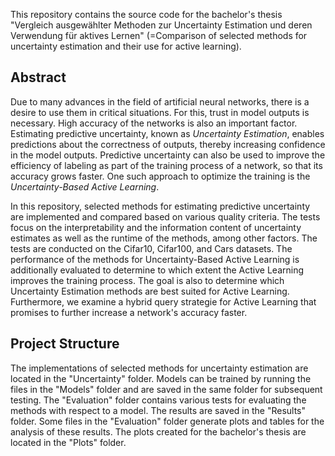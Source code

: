 This repository contains the source code for the bachelor's thesis "Vergleich ausgewählter Methoden zur
Uncertainty Estimation und deren
Verwendung für aktives Lernen" (=Comparison of selected methods for uncertainty estimation and their use for active learning).

## Abstract

Due to many advances in the field of artificial neural networks, there is a desire to use them in critical situations. For this, trust in model outputs is necessary. High accuracy of the networks is also an important factor. Estimating predictive uncertainty, known as *Uncertainty Estimation*, enables predictions about the correctness of outputs, thereby increasing confidence in the model outputs. Predictive uncertainty can also be used to improve the efficiency of labeling as part of the training process of a network, so that its accuracy grows faster. One such approach to optimize the training is the *Uncertainty-Based Active Learning*.

In this repository, selected methods for estimating predictive uncertainty are implemented and compared based on various quality criteria. The tests focus on the interpretability and the information content of uncertainty estimates as well as the runtime of the methods, among other factors. The tests are conducted on the Cifar10, Cifar100, and Cars datasets. The performance of the methods for Uncertainty-Based Active Learning is additionally evaluated to determine to which extent the Active Learning improves the training process. The goal is also to determine which Uncertainty Estimation methods are best suited for Active Learning. Furthermore, we examine a hybrid query strategie for Active Learning that promises to further increase a network's accuracy faster.


## Project Structure

The implementations of selected methods for uncertainty estimation are located in the "Uncertainty" folder. Models can be trained by running the files in the "Models" folder and are saved in the same folder for subsequent testing. The "Evaluation" folder contains various tests for evaluating the methods with respect to a model. The results are saved in the "Results" folder. Some files in the "Evaluation" folder generate plots and tables for the analysis of these results. The plots created for the bachelor's thesis are located in the "Plots" folder.
